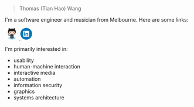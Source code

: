 > Thomas (Tian Hao) Wang

I'm a software engineer and musician from Melbourne. Here are some links:

<p float="left">
  <a href="https://github.com/paced" target="_blank">
    <img src="icons/github.png" height="32px" />
  </a>

  <a href="https://www.linkedin.com/in/tianhao-wang/" target="_blank">
    <img src="icons/linkedin.png" height="32px" />
  </a>
</p>

I'm primarily interested in:

- usability
- human-machine interaction
- interactive media
- automation
- information security
- graphics
- systems architecture
